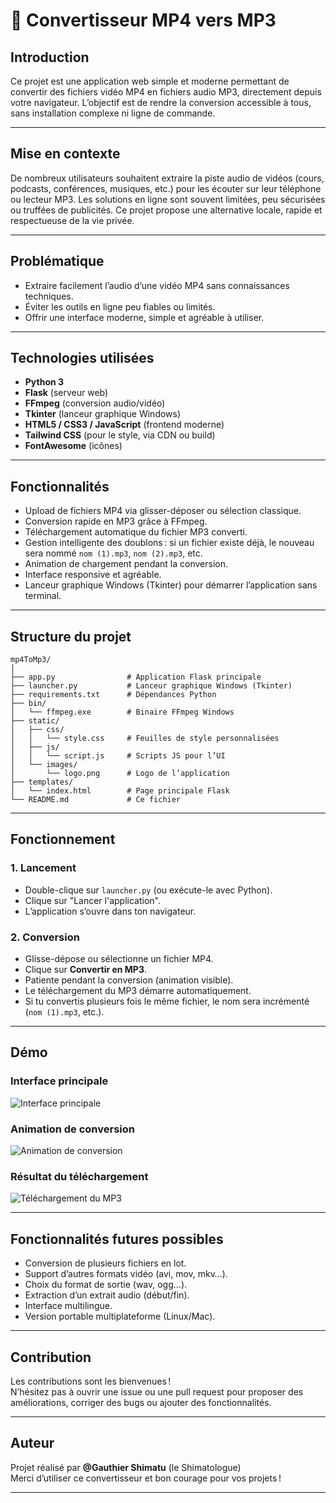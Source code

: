 # 🎵 Convertisseur MP4 vers MP3

## Introduction

Ce projet est une application web simple et moderne permettant de convertir des fichiers vidéo MP4 en fichiers audio MP3, directement depuis votre navigateur. L’objectif est de rendre la conversion accessible à tous, sans installation complexe ni ligne de commande.

---

## Mise en contexte

De nombreux utilisateurs souhaitent extraire la piste audio de vidéos (cours, podcasts, conférences, musiques, etc.) pour les écouter sur leur téléphone ou lecteur MP3. Les solutions en ligne sont souvent limitées, peu sécurisées ou truffées de publicités. Ce projet propose une alternative locale, rapide et respectueuse de la vie privée.

---

## Problématique

- Extraire facilement l’audio d’une vidéo MP4 sans connaissances techniques.
- Éviter les outils en ligne peu fiables ou limités.
- Offrir une interface moderne, simple et agréable à utiliser.

---

## Technologies utilisées

- **Python 3**
- **Flask** (serveur web)
- **FFmpeg** (conversion audio/vidéo)
- **Tkinter** (lanceur graphique Windows)
- **HTML5 / CSS3 / JavaScript** (frontend moderne)
- **Tailwind CSS** (pour le style, via CDN ou build)
- **FontAwesome** (icônes)

---

## Fonctionnalités

- Upload de fichiers MP4 via glisser-déposer ou sélection classique.
- Conversion rapide en MP3 grâce à FFmpeg.
- Téléchargement automatique du fichier MP3 converti.
- Gestion intelligente des doublons : si un fichier existe déjà, le nouveau sera nommé `nom (1).mp3`, `nom (2).mp3`, etc.
- Animation de chargement pendant la conversion.
- Interface responsive et agréable.
- Lanceur graphique Windows (Tkinter) pour démarrer l’application sans terminal.

---

## Structure du projet

```
mp4ToMp3/
│
├── app.py                # Application Flask principale
├── launcher.py           # Lanceur graphique Windows (Tkinter)
├── requirements.txt      # Dépendances Python
├── bin/
│   └── ffmpeg.exe        # Binaire FFmpeg Windows
├── static/
│   ├── css/
│   │   └── style.css     # Feuilles de style personnalisées
│   ├── js/
│   │   └── script.js     # Scripts JS pour l’UI
│   └── images/
│       └── logo.png      # Logo de l’application
├── templates/
│   └── index.html        # Page principale Flask
└── README.md             # Ce fichier
```

---

## Fonctionnement

### 1. **Lancement**

- Double-clique sur `launcher.py` (ou exécute-le avec Python).
- Clique sur "Lancer l'application".
- L’application s’ouvre dans ton navigateur.

### 2. **Conversion**

- Glisse-dépose ou sélectionne un fichier MP4.
- Clique sur **Convertir en MP3**.
- Patiente pendant la conversion (animation visible).
- Le téléchargement du MP3 démarre automatiquement.
- Si tu convertis plusieurs fois le même fichier, le nom sera incrémenté (`nom (1).mp3`, etc.).

---

## Démo

### Interface principale

![Interface principale](static/images/demo1.png)

### Animation de conversion

![Animation de conversion](static/images/demo2.gif)

### Résultat du téléchargement

![Téléchargement du MP3](static/images/demo3.png)

---

## Fonctionnalités futures possibles

- Conversion de plusieurs fichiers en lot.
- Support d’autres formats vidéo (avi, mov, mkv…).
- Choix du format de sortie (wav, ogg…).
- Extraction d’un extrait audio (début/fin).
- Interface multilingue.
- Version portable multiplateforme (Linux/Mac).

---

## Contribution

Les contributions sont les bienvenues !  
N’hésitez pas à ouvrir une issue ou une pull request pour proposer des améliorations, corriger des bugs ou ajouter des fonctionnalités.

---

## Auteur

Projet réalisé par **@Gauthier Shimatu** (le Shimatologue)  
Merci d’utiliser ce convertisseur et bon courage pour vos projets !

---